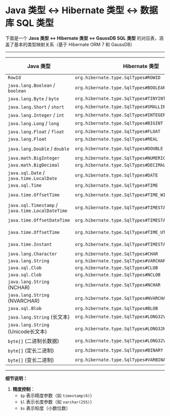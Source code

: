# Java 类型 ↔ Hibernate 类型 ↔ 数据库 SQL 类型

下面是一个 **Java 类型 ↔ Hibernate 类型 ↔ GaussDB SQL 类型** 的对应表，涵盖了基本的类型映射关系（基于 Hibernate ORM 7 和 GaussDB）

---

| Java 类型                                          | Hibernate 类型                                          | GaussDB SQL 类型                 |
|--------------------------------------------------|-------------------------------------------------------|--------------------------------|
| `RowId`                                          | `org.hibernate.type.SqlTypes#ROWID`                   | `rowid`                        |
| `java.lang.Boolean` / `boolean`                  | `org.hibernate.type.SqlTypes#BOOLEAN`                 | `boolean`                      |
| `java.lang.Byte` / `byte`                        | `org.hibernate.type.SqlTypes#TINYINT`                 | `tinyint`                      |
| `java.lang.Short` / `short`                      | `org.hibernate.type.SqlTypes#SMALLINT`                | `smallint`                     |
| `java.lang.Integer` / `int`                      | `org.hibernate.type.SqlTypes#INTEGER`                 | `integer`                      |
| `java.lang.Long` / `long`                        | `org.hibernate.type.SqlTypes#BIGINT`                  | `bigint`                       |
| `java.lang.Float` / `float`                      | `org.hibernate.type.SqlTypes#FLOAT`                   | `float($p)`                    |
| `java.lang.Float`                                | `org.hibernate.type.SqlTypes#REAL`                    | `real`                         |
| `java.lang.Double` / `double`                    | `org.hibernate.type.SqlTypes#DOUBLE`                  | `double precision`             |
| `java.math.BigInteger`                           | `org.hibernate.type.SqlTypes#NUMERIC`                 | `numeric($p,$s)`               |
| `java.math.BigDecimal`                           | `org.hibernate.type.SqlTypes#DECIMAL`                 | `decimal($p,$s)`               |
| `java.sql.Date` / `java.time.LocalDate`          | `org.hibernate.type.SqlTypes#DATE`                    | `date`                         |
| `java.sql.Time`                                  | `org.hibernate.type.SqlTypes#TIME`                    | `time($p)`                     |
| `java.time.OffsetTime`                           | `org.hibernate.type.SqlTypes#TIME_WITH_TIMEZONE`      | `time($p) with time zone`      |
| `java.sql.Timestamp` / `java.time.LocalDateTime` | `org.hibernate.type.SqlTypes#TIMESTAMP`               | `timestamp($p)`                |
| `java.time.OffsetDateTime`                       | `org.hibernate.type.SqlTypes#TIMESTAMP_WITH_TIMEZONE` | `timestamp($p) with time zone` |
| `java.time.OffsetTime`                           | `org.hibernate.type.SqlTypes#TIME_UTC`                | `time($p) with time zone`      |
| `java.time.Instant`                              | `org.hibernate.type.SqlTypes#TIMESTAMP_UTC`           | `timestamp($p) with time zone` |
| `java.lang.Character`                            | `org.hibernate.type.SqlTypes#CHAR`                    | `char($l)`                     |
| `java.lang.String`                               | `org.hibernate.type.SqlTypes#VARCHAR`                 | `varchar($l)`                  |
| `java.sql.Clob`                                  | `org.hibernate.type.SqlTypes#CLOB`                    | `clob`                         |
| `java.sql.Clob`                                  | `org.hibernate.type.SqlTypes#NCLOB`                   | `clob`                         |
| `java.lang.String` (NCHAR)                       | `org.hibernate.type.SqlTypes#NCHAR`                   | `char($l)`                     |
| `java.lang.String` (NVARCHAR)                    | `org.hibernate.type.SqlTypes#NVARCHAR`                | `varchar($l)`                  |
| `java.sql.Blob`                                  | `org.hibernate.type.SqlTypes#BLOB`                    | `blob`                         |
| `java.lang.String` (长文本)                         | `org.hibernate.type.SqlTypes#LONG32VARCHAR`           | `text`                         |
| `java.lang.String` (Unicode长文本)                  | `org.hibernate.type.SqlTypes#LONG32NVARCHAR`          | `text`                         |
| `byte[]` (二进制长数据)                                | `org.hibernate.type.SqlTypes#LONG32VARBINARY`         | `bytea`                        |
| `byte[]` (定长二进制)                                 | `org.hibernate.type.SqlTypes#BINARY`                  | `bytea`                        |
| `byte[]` (变长二进制)                                 | `org.hibernate.type.SqlTypes#VARBINARY`               | `bytea`                        |

---

**细节说明：**

1. **精度控制**：
    - `$p` 表示精度参数（如 `timestamp(6)`）
    - `$l` 表示长度参数（如 `varchar(255)`）
    - `$s` 表示标度（小数位数）